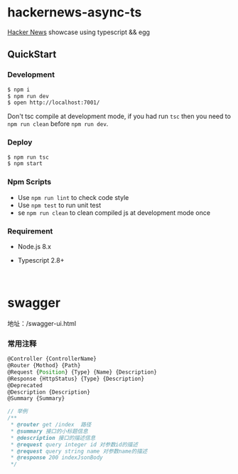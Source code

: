 # hackernews-async-ts

[Hacker News](https://news.ycombinator.com/) showcase using typescript && egg

## QuickStart

### Development

```bash
$ npm i
$ npm run dev
$ open http://localhost:7001/
```

Don't tsc compile at development mode, if you had run `tsc` then you need to `npm run clean` before `npm run dev`.

### Deploy

```bash
$ npm run tsc
$ npm start
```

### Npm Scripts

- Use `npm run lint` to check code style
- Use `npm test` to run unit test
- se `npm run clean` to clean compiled js at development mode once

### Requirement

- Node.js 8.x
- Typescript 2.8+

  <br>

# swagger

地址：/swagger-ui.html

### 常用注释

```ts
@Controller {ControllerName}
@Router {Mothod} {Path}
@Request {Position} {Type} {Name} {Description}
@Response {HttpStatus} {Type} {Description}
@Deprecated
@Description {Description}
@Summary {Summary}
```

```ts
// 举例
/**
 * @router get /index  路径
 * @summary 接口的小标题信息
 * @description 接口的描述信息
 * @request query integer id 对参数id的描述
 * @request query string name 对参数name的描述
 * @response 200 indexJsonBody
 */
```
